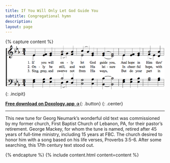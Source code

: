 ```yaml
---
title: If You Will Only Let God Guide You
subtitle: Congregational hymn
description: 
layout: page
---
```


{% capture content %}
![Incipit](/assets/images/incipit-if-you-will-only-let-god-guide-you.png){: .incipit}

[**Free download on Doxology.app &rarr;**](https://doxology.app/song/if-you-will-only-let-god-guide-you-l5pz0qk0/){: .button}
{: .center}

* * *

This new tune for Georg Neumark’s wonderful old text was commissioned by my former church, First Baptist Church of Lebanon, PA, for their pastor’s retirement. George Mackey, for whom the tune is named, retired after 45 years of full-time ministry, including 15 years at FBC. The church desired to honor him with a song based on his life verses, Proverbs 3:5-6. After some searching, this 17th century text stood out.

{% endcapture %}
{% include content.html content=content %}
